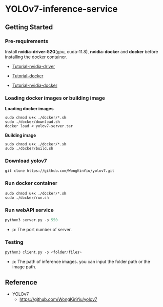 # YOLOv7-inference-service

## Getting Started

### Pre-requirements
Install **nvidia-driver-520**(gpu, cuda-11.8), **nvidia-docker** and **docker** before installing the docker container.

- [Tutorial-nvidia-driver](https://docs.nvidia.com/datacenter/tesla/tesla-installation-notes/index.html)

- [Tutorial-docker](https://docs.docker.com/engine/install/ubuntu/)

- [Tutorial-nvidia-docker](https://docs.nvidia.com/datacenter/cloud-native/container-toolkit/install-guide.html#docker)

###  Loading docker images or building image
**Loading docker images**
```shell
sudo chmod u+x ./docker/*.sh
sudo ./docker/download.sh
docker load < yolov7-server.tar
```
**Building image**
```shell
sudo chmod u+x ./docker/*.sh
sudo ./docker/build.sh
```

###  Download yolov7
```shell
git clone https://github.com/WongKinYiu/yolov7.git
```

### Run docker container
```shell
sudo chmod u+x ./docker/*.sh
sudo ./docker/run.sh
```

### Run webAPI service

```python
python3 server.py -p 550
```
- p: The port number of server.

### Testing
```python
python3 client.py -p <folder/files>
```
- p: The path of inference images. you can input the folder path or the image path.

## Reference
- YOLOv7
    - https://github.com/WongKinYiu/yolov7